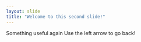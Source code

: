 ```yaml
---
layout: slide
title: "Welcome to this second slide!"
---
```

Something useful again
Use the left arrow to go back!
